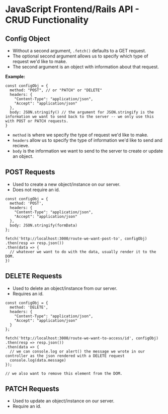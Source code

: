 # JavaScript Frontend/Rails API - CRUD Functionality

## **Config Object**
 * Without a second argument, `.fetch()` defaults to a GET request.
 * The optional second argument allows us to specify which type of request we'd like to make. 
 * The second argument is an object with information about that request.

**Example:**
  ```
  const configObj = {
    method: "POST", // or "PATCH" or "DELETE"
    headers: {
      "Content-Type": "application/json",
      "Accept": "application/json"
    }, 
    body: JSON.stringify() // the argument for JSON.stringify is the information we want to send back to the server -- we only use this with POST or PATCH requests.
  }
  ```
* `method` is where we specify the type of request we'd like to make.
* `headers` allow us to specify the type of information we'd like to send and recieve.
* `body` is the information we want to send to the server to create or update an object.

## **POST Requests**
* Used to create a new object/instance on our server.
* Does not require an id.
```
const configObj = {
  method: 'POST',
  headers: {
    "Content-Type": "application/json",
    "Accept": "application/json"
  },
  body: JSON.stringify(formData)
};

fetch('http://localhost:3000/route-we-want-post-to', configObj)
.then(resp => resp.json())
.then(data => {
  // whatever we want to do with the data, usually render it to the DOM.
})
```

## **DELETE Requests**
* Used to delete an object/instance from our server.
* Requires an id.
```
const configObj = {
  method: 'DELETE',
  headers: {
    "Content-Type": "application/json",
    "Accept": "application/json"
  }
};

fetch('http://localhost:3000/route-we-want-to-access/id', configObj)
.then(resp => resp.json())
.then(data => {
  // we can console.log or alert() the message we wrote in our controller as the json rendered with a DELETE request
  console.log(data.message)
});

// we also want to remove this element from the DOM.
```

## **PATCH Requests**
* Used to update an object/instance on our server.
* Require an id.